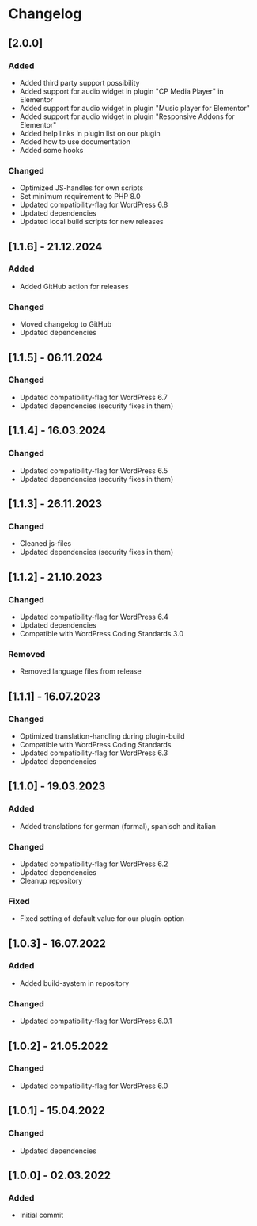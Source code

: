 # Changelog

## [2.0.0]

### Added

- Added third party support possibility
- Added support for audio widget in plugin "CP Media Player" in Elementor
- Added support for audio widget in plugin "Music player for Elementor"
- Added support for audio widget in plugin "Responsive Addons for Elementor"
- Added help links in plugin list on our plugin
- Added how to use documentation
- Added some hooks

### Changed

- Optimized JS-handles for own scripts
- Set minimum requirement to PHP 8.0
- Updated compatibility-flag for WordPress 6.8
- Updated dependencies
- Updated local build scripts for new releases

## [1.1.6] - 21.12.2024

### Added

- Added GitHub action for releases

### Changed

- Moved changelog to GitHub
- Updated dependencies

## [1.1.5] - 06.11.2024

### Changed

- Updated compatibility-flag for WordPress 6.7
- Updated dependencies (security fixes in them)

## [1.1.4] - 16.03.2024

### Changed

- Updated compatibility-flag for WordPress 6.5
- Updated dependencies (security fixes in them)

## [1.1.3] - 26.11.2023

### Changed

- Cleaned js-files
- Updated dependencies (security fixes in them)

## [1.1.2] - 21.10.2023

### Changed

- Updated compatibility-flag for WordPress 6.4
- Updated dependencies
- Compatible with WordPress Coding Standards 3.0

### Removed

- Removed language files from release

## [1.1.1] - 16.07.2023

### Changed

- Optimized translation-handling during plugin-build
- Compatible with WordPress Coding Standards
- Updated compatibility-flag for WordPress 6.3
- Updated dependencies

## [1.1.0] - 19.03.2023

### Added

- Added translations for german (formal), spanisch and italian

### Changed

- Updated compatibility-flag for WordPress 6.2
- Updated dependencies
- Cleanup repository

### Fixed

- Fixed setting of default value for our plugin-option

## [1.0.3] - 16.07.2022

### Added

- Added build-system in repository

### Changed

- Updated compatibility-flag for WordPress 6.0.1

## [1.0.2] - 21.05.2022

### Changed

- Updated compatibility-flag for WordPress 6.0

## [1.0.1] - 15.04.2022

### Changed

- Updated dependencies

## [1.0.0] - 02.03.2022

### Added

- Initial commit